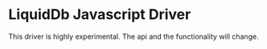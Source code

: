 # LiquidDb Javascript Driver

This driver is highly experimental. The api and the functionality will change.